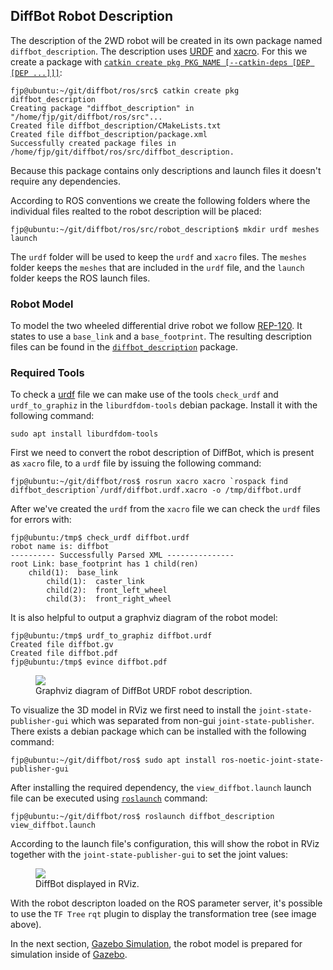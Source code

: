 ## DiffBot Robot Description

The description of the 2WD robot will be created in its own package named `diffbot_description`. 
The description uses [URDF](https://wiki.ros.org/urdf) and [xacro](https://wiki.ros.org/xacro). 
For this we create a package with [`catkin create pkg PKG_NAME [--catkin-deps [DEP [DEP ...]]]`](https://catkin-tools.readthedocs.io/en/latest/verbs/catkin_create.html#catkin-create-pkg):

```console
fjp@ubuntu:~/git/diffbot/ros/src$ catkin create pkg diffbot_description
Creating package "diffbot_description" in "/home/fjp/git/diffbot/ros/src"...
Created file diffbot_description/CMakeLists.txt
Created file diffbot_description/package.xml
Successfully created package files in /home/fjp/git/diffbot/ros/src/diffbot_description.
```

Because this package contains only descriptions and launch files it doesn't require any dependencies. 

According to ROS conventions we create the following folders where the individual files realted to the robot description will be placed:

```console
fjp@ubuntu:~/git/diffbot/ros/src/robot_description$ mkdir urdf meshes launch
``` 

The `urdf` folder will be used to keep the `urdf` and `xacro` files. 
The `meshes` folder keeps the `meshes` that are included in the `urdf` file, and the `launch` folder keeps the ROS launch files.

### Robot Model

To model the two wheeled differential drive robot we follow [REP-120](https://www.ros.org/reps/rep-0120.html#base-link).
It states to use a `base_link` and a `base_footprint`. The resulting description files can be found in the [`diffbot_description`](https://github.com/fjp/diffbot/tree/master/ros/src/diffbot_control) package.


### Required Tools

To check a [urdf](https://wiki.ros.org/urdf) file we can make use of the tools `check_urdf` and `urdf_to_graphiz` in the `liburdfdom-tools` debian package. 
Install it with the following command:

```console
sudo apt install liburdfdom-tools
```

First we need to convert the robot description of DiffBot, which is present as `xacro` file, to a `urdf` file by issuing the following command: 

```console
fjp@ubuntu:~/git/diffbot/ros$ rosrun xacro xacro `rospack find diffbot_description`/urdf/diffbot.urdf.xacro -o /tmp/diffbot.urdf
```

After we've created the `urdf` from the `xacro` file we can check the `urdf` files for errors with:

```console
fjp@ubuntu:/tmp$ check_urdf diffbot.urdf 
robot name is: diffbot
---------- Successfully Parsed XML ---------------
root Link: base_footprint has 1 child(ren)
    child(1):  base_link
        child(1):  caster_link
        child(2):  front_left_wheel
        child(3):  front_right_wheel
```

It is also helpful to output a graphviz diagram of the robot model:

```console
fjp@ubuntu:/tmp$ urdf_to_graphiz diffbot.urdf 
Created file diffbot.gv
Created file diffbot.pdf
fjp@ubuntu:/tmp$ evince diffbot.pdf
```

<figure>
    <a href="https://raw.githubusercontent.com/fjp/diffbot/master/docs/resources/diffbot-tf-tree.png"><img src="https://raw.githubusercontent.com/fjp/diffbot/master/docs/resources/diffbot-tf-tree.png"></a>
    <figcaption>Graphviz diagram of DiffBot URDF robot description.</figcaption>
</figure>


To visualize the 3D model in RViz we first need to install the `joint-state-publisher-gui` which was separated from non-gui `joint-state-publisher`. There exists a debian package which can be installed with the following command:

```console
fjp@ubuntu:~/git/diffbot/ros$ sudo apt install ros-noetic-joint-state-publisher-gui
```

After installing the required dependency, the `view_diffbot.launch` launch file can be executed using [`roslaunch`](http://wiki.ros.org/roslaunch) command:

```console
fjp@ubuntu:~/git/diffbot/ros$ roslaunch diffbot_description view_diffbot.launch
```

According to the launch file's configuration, this will show the robot in RViz together with the `joint-state-publisher-gui` to set the joint values:

<figure>
    <a href="https://raw.githubusercontent.com/fjp/diffbot/master/docs/resources/rviz_diffbot_meshes.png"><img src="https://raw.githubusercontent.com/fjp/diffbot/master/docs/resources/rviz_diffbot_meshes.png"></a>
    <figcaption>DiffBot displayed in RViz.</figcaption>
</figure>

With the robot descripton loaded on the ROS parameter server, it's possible to use the `TF Tree` `rqt` plugin to display the transformation tree (see image above).

In the next section, [Gazebo Simulation](/projects/diffbot/ros-packages/gazebo/), the robot model is prepared for simulation inside of 
[Gazebo](http://gazebosim.org/).
